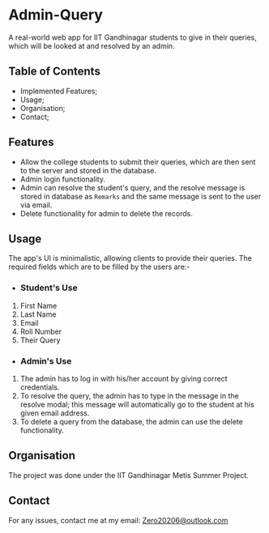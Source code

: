 # Admin-Query
A real-world web app for IIT Gandhinagar students to give in their queries, which will be looked at and resolved by an admin.

## Table of Contents

- Implemented Features;
- Usage;
- Organisation;
- Contact;

## Features 

* Allow the college students to submit their queries, which are then sent to the server and stored in the database.
* Admin login functionality.
* Admin can resolve the student's query, and the resolve message is stored in database as `Remarks` and the same message is sent to the user via email.
* Delete functionality for admin to delete the records.

## Usage
The app's UI is minimalistic, allowing clients to provide their queries. The required fields which are to be filled by the users are:-
- ### Student's Use
1. First Name
2. Last Name
3. Email
4. Roll Number
5. Their Query
- ### Admin's Use
1. The admin has to log in with his/her account by giving correct credentials.
2. To resolve the query, the admin has to type in the message in the resolve modal; this message will automatically go to the student at his given email address.
3. To delete a query from the database, the admin can use the delete functionality.
   
## Organisation 
The project was done under the IIT Gandhinagar Metis Summer Project.

## Contact
For any issues, contact me at my email:
Zero20206@outlook.com
